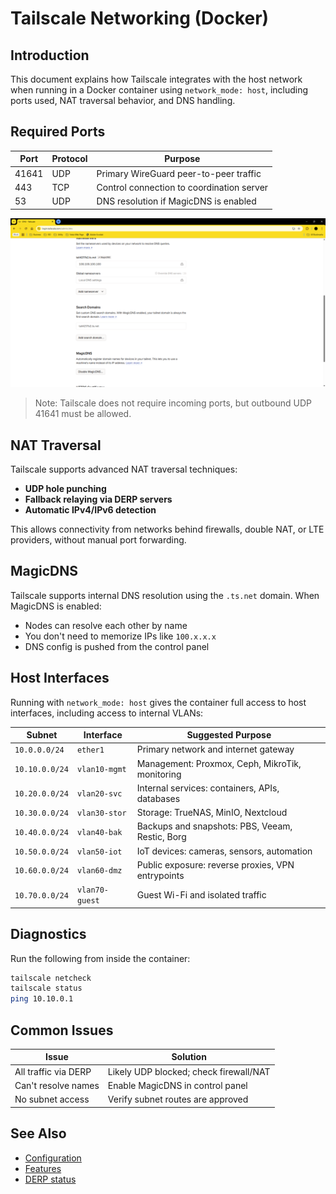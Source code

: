 # Tailscale Networking (Docker)

## Introduction

This document explains how Tailscale integrates with the host network when running in a Docker container using `network_mode: host`, including ports used, NAT traversal behavior, and DNS handling.

## Required Ports

| Port  | Protocol | Purpose                                 |
|-------|----------|-----------------------------------------|
| 41641 | UDP      | Primary WireGuard peer-to-peer traffic  |
| 443   | TCP      | Control connection to coordination server |
| 53    | UDP      | DNS resolution if MagicDNS is enabled   |

![MagicDNS enabled](../assets/magicdns-enabled.png)

> Note: Tailscale does not require incoming ports, but outbound UDP 41641 must be allowed.

## NAT Traversal

Tailscale supports advanced NAT traversal techniques:

- **UDP hole punching**
- **Fallback relaying via DERP servers**
- **Automatic IPv4/IPv6 detection**

This allows connectivity from networks behind firewalls, double NAT, or LTE providers, without manual port forwarding.

## MagicDNS

Tailscale supports internal DNS resolution using the `.ts.net` domain. When MagicDNS is enabled:

- Nodes can resolve each other by name
- You don't need to memorize IPs like `100.x.x.x`
- DNS config is pushed from the control panel

## Host Interfaces

Running with `network_mode: host` gives the container full access to host interfaces, including access to internal VLANs:

| Subnet         | Interface       | Suggested Purpose                                             |
|----------------|------------------|----------------------------------------------------------------|
| `10.0.0.0/24`  | `ether1`         | Primary network and internet gateway                          |
| `10.10.0.0/24` | `vlan10-mgmt`    | Management: Proxmox, Ceph, MikroTik, monitoring               |
| `10.20.0.0/24` | `vlan20-svc`     | Internal services: containers, APIs, databases                |
| `10.30.0.0/24` | `vlan30-stor`    | Storage: TrueNAS, MinIO, Nextcloud                            |
| `10.40.0.0/24` | `vlan40-bak`     | Backups and snapshots: PBS, Veeam, Restic, Borg               |
| `10.50.0.0/24` | `vlan50-iot`     | IoT devices: cameras, sensors, automation                     |
| `10.60.0.0/24` | `vlan60-dmz`     | Public exposure: reverse proxies, VPN entrypoints             |
| `10.70.0.0/24` | `vlan70-guest`   | Guest Wi-Fi and isolated traffic                              |

## Diagnostics

Run the following from inside the container:

```bash
tailscale netcheck
tailscale status
ping 10.10.0.1
```

## Common Issues

| Issue                    | Solution                                |
|--------------------------|-----------------------------------------|
| All traffic via DERP     | Likely UDP blocked; check firewall/NAT  |
| Can't resolve names      | Enable MagicDNS in control panel        |
| No subnet access         | Verify subnet routes are approved       |

## See Also

- [Configuration](configuration.md)
- [Features](features.md)
- [DERP status](https://login.tailscale.com/admin/debug)
